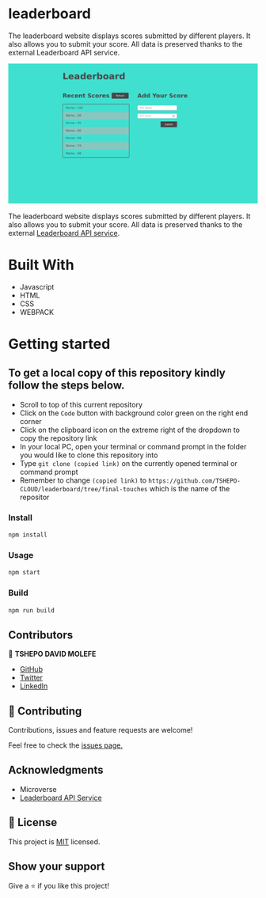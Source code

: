 # leaderboard

The leaderboard website displays scores submitted by different players. It also allows you to submit your score. All data is preserved thanks to the external Leaderboard API service.


![screenshot](./screenshot.png)

The leaderboard website displays scores submitted by different players. It also allows you to submit your score. All data is preserved thanks to the external [Leaderboard API service](https://www.notion.so/microverse/Leaderboard-API-service-24c0c3c116974ac49488d4eb0267ade3).

# Built With

- Javascript
- HTML
- CSS
- WEBPACK
# Getting started

## To get a local copy of this repository kindly follow the steps below.
- Scroll to top of this current repository
- Click on the `Code` button with background color green on the right end corner
- Click on the clipboard icon on the extreme right of the dropdown to copy the repository link
- In your local PC, open your terminal or command prompt in the folder you would like to clone this repository into
- Type `git clone (copied link)` on the currently opened terminal or command prompt
- Remember to change `(copied link)` to `https://github.com/TSHEPO-CLOUD/leaderboard/tree/final-touches` which is the name of the repositor

### Install

```bash
npm install
```

### Usage

```bash
npm start
```

### Build

```bash
npm run build
```

## Contributors

👤 **TSHEPO DAVID MOLEFE**

- [GitHub](https://github.com/TSHEPO-CLOUD)
- [Twitter](https://twitter.com/tshepomolefem)
- [LinkedIn](https://www.linkedin.com/in/tshepo-molefe-8153313b)


## 🤝 Contributing

Contributions, issues and feature requests are welcome!

Feel free to check the [issues page.](https://github.com/TSHEPO-CLOUD/leaderboard/issues/2)


## Acknowledgments

- Microverse
- [Leaderboard API Service](https://www.notion.so/microverse/Leaderboard-API-service-24c0c3c116974ac49488d4eb0267ade3)

## 📝 License

This project is [MIT](./MIT.md) licensed.
## Show your support

Give a ⭐️ if you like this project!

